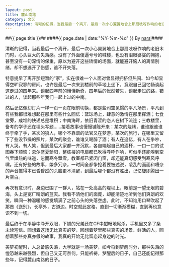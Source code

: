 ```yaml
---
layout: post
title: 麓山南路
category: 文艺
description: 清晰的记得，当我最后一个离开，最后一次小心翼翼地合上那扇吱呀作响的老旧木门时，心头巨大的失落感。没有了外面傻逼兮兮的喊楼，也没有泪眼婆娑的拥抱，甚至没有一句深情的保重，原以为避开这些矫情的场面，就能……
---
```

##{{ page.title }}##
####{{ page.date | date:"%Y-%m-%d" }} By [narsi](http://huangxc.com)####


清晰的记得，当我最后一个离开，最后一次小心翼翼地合上那扇吱呀作响的老旧木门时，心头巨大的失落感。没有了外面傻逼兮兮的喊楼，也没有泪眼婆娑的拥抱，甚至没有一句深情的保重，原以为避开这些矫情的场面，就能避开恼人的离情别绪，却不想逃开了伤感，逃不开失落。
 
特意提早了离开那短暂的“家”，实在很难一个人面对曾显得拥挤但热闹、如今却显得空旷寂寥的房间。也许是最后一次来到楼前的草地上坐下，竟跟自己回忆畅谈起这走过的四年来。谈起四年前的懵懂新奇，四年后的怅然若失，谈起走过的路，错过的人，谈起那些年我们一起上过的中南。
 
然后记忆像幻灯片一样一页一页在眼前切换，都是些司空见惯的平凡场景，平凡到有些我都很难想起在那里有些什么回忆：篮球场上，肆意的激情在那里挥洒；七食堂旁，成堆的快递总是堆积；中南海畔，依旧青涩的恋人在树下流连；三教楼里，备考的学子还在埋头写题……接着故事也慢慢铺陈开来：某次的烧烤，谁谁跟谁谁终于牵了手，某次的狼人，哪个不靠谱的法官又在梦游，某次的旅行，在哪里又留下了些没节操的照片，某次的聚会，谁谁又喝醉了酒；有人在追忆，有人在争吵，有人哭，有人笑，但到最后大家都一齐沉默，各自端起自己的酒杯，一口一口的试图吞下烦恼；忽尔盛夏骄阳，整栋楼的电扇都已吹得呼呼作响，可似乎还能嗅到空气里燥热的味道，忽而寒冬飘雪，教室都已紧闭门窗，却还能真切感受到寒风呼啸。还有好些的故事，繁多冗杂，一时间全都争抢着要被述说，凌乱的画面和嘈杂的声音搅得本已昏昏然的头脑更不清醒，到最后哪个都没有胜出，记忆旋即腾出一片空白。
 
再次有意识时，身边已围了一群人，站在一处高高的堤坝上，眼前是一望无垠的碧海，头上是宽广晴朗的蓝天。我看不清他们的面庞，却能清楚地听到他们爽朗的欢笑，瞬间一种温暖的感觉填满了之前心头的失落空虚。此时，不知谁用口琴吹起了那首《送别》，长亭外，古道边。时空就此定格，直到一切渐渐模糊，直到再也意识不到一切。
 
最后终于在平静中睁开双眼，下铺的兄弟还在CF中酣畅地厮杀，手机里又多了条未读短信。回想着这场无比真实的梦，回想着梦里那些真实的场景、鲜活的人，回想着那些亦真亦假的故事，我真的开始无比留恋起身边的时光。
 
美梦初醒时，人总备感失落，大学就是一场美梦，如今将到梦醒时分，那种失落的惶恐越来越强烈，但自己又无可奈何。只能祈祷，梦醒后的日子，自己还能记得那些年，记得麓山南路的日子。
